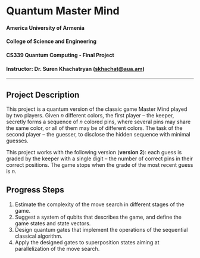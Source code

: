 # Quantum Master Mind

#### America University of Armenia
#### College of Science and Engineering
#### CS339 Quantum Computing - Final Project
#### Instructor: Dr. Suren Khachatryan (skhachat@aua.am)

---

## Project Description
This project is a quantum version of the classic game Master Mind played by two players. Given _n_ different colors, the first player – the keeper, secretly forms a sequence of _n_ colored pins, where several pins may share the same color, or all of them may be of different colors. The task of the second player – the guesser, to disclose the hidden sequence with minimal guesses.

This project works with the following version (__version 2__): each guess is graded by the keeper with a single digit – the number of correct
pins in their correct positions. The game stops when the grade of the most recent guess is
_n_.

## Progress Steps
1. Estimate the complexity of the move search in different stages of the game.
2. Suggest a system of qubits that describes the game, and define the game states and state
vectors.
3. Design quantum gates that implement the operations of the sequential classical algorithm.
4. Apply the designed gates to superposition states aiming at parallelization of the move
search.